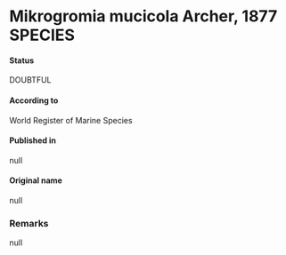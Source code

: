 Mikrogromia mucicola Archer, 1877 SPECIES
=======

#### Status
DOUBTFUL

#### According to
World Register of Marine Species

#### Published in
null

#### Original name
null

### Remarks
null